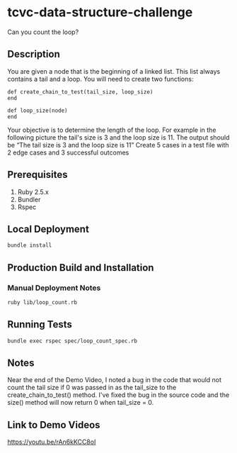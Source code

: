 # tcvc-data-structure-challenge

Can you count the loop?

## Description

You are given a node that is the beginning of a linked list. This list always
contains a tail and a loop. You will need to create two functions:

```
def create_chain_to_test(tail_size, loop_size)
end
```

```
def loop_size(node)
end
```

Your objective is to determine the length of the loop.
For example in the following picture the tail's size is 3 and the loop size is 11.
The output should be “The tail size is 3 and the loop size is 11”
Create 5 cases in a test file with 2 edge cases and 3 successful outcomes

## Prerequisites
1. Ruby 2.5.x
2. Bundler
3. Rspec

## Local Deployment
```bash
bundle install
```

## Production Build and Installation

### Manual Deployment Notes

```bash
ruby lib/loop_count.rb
```

## Running Tests
```bash
bundle exec rspec spec/loop_count_spec.rb
```
## Notes

Near the end of the Demo Video, I noted a bug in the code that 
would not count the tail size if 0 was passed in as the tail_size to the 
create_chain_to_test() method. I've fixed the bug in the source code
and the size() method will now return 0 when tail_size = 0.

## Link to Demo Videos
https://youtu.be/rAn6kKCC8oI
